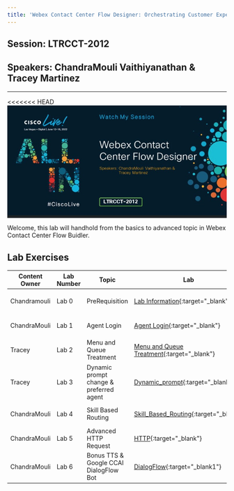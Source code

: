 ```yaml
---
title: 'Webex Contact Center Flow Designer: Orchestrating Customer Experiences'
---
```

## Session: LTRCCT-2012
## Speakers: ChandraMouli Vaithiyanathan & Tracey Martinez
---

<<<<<<< HEAD
<img align="middle" src="Images/Home.jpg" width="1000" />


Welcome, this lab will handhold from the basics to advanced topic in Webex
Contact Center Flow Buidler.



## Lab Exercises

| Content Owner   | Lab Number      | Topic                     |  Lab                                        |Objective           |
| --------------- | --------------- | -------------------------- | -------------------------------------------------------------       |---------        |
| Chandramouli  | Lab 0 | PreRequisition | [Lab Information](Prereq.md){:target="\_blank"}  |Caller is hearing a prompt|
| ChandraMouli | Lab 1 | Agent Login | [Agent Login](Agent_login.md){:target="\_blank"}  | Call is queued to agent |
| Tracey   | Lab 2 |Menu and Queue Treatment | [Menu and Queue Treatment](Menu.md){:target="\_blank"} | Caller is given menu and opt out| options |
| Tracey | Lab 3 |  Dynamic prompt change & preferred agent | [Dynamic_prompt](Dynamic_prompt.md){:target="\_blank"} |change prompt dynamically and queue to agent  |
| ChandraMouli   | Lab 4 | Skill Based Routing  | [Skill_Based_Routing](SBR.md){:target="\_blank"}   | Advanced Skill Based routing |
| ChandraMouli | Lab 5 | Advanced HTTP Request | [HTTP](HTTP.md){:target="\_blank"}    |  External Data Dip |
| ChandraMouli | Lab 6 | Bonus TTS & Google CCAI DialogFlow Bot | [DialogFlow](DialogFlow.md){:target="\_blank1"}    | Google Dialog Flow |
